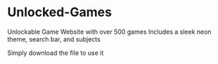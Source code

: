 # Unlocked-Games
Unlockable Game Website with over 500 games
Includes a sleek neon theme, search bar, and subjects

Simply download the file to use it

